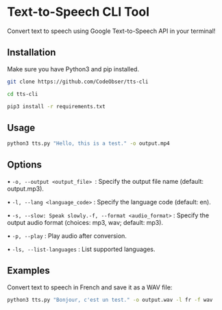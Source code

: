 # Text-to-Speech CLI Tool

Convert text to speech using Google Text-to-Speech API in your terminal!

## Installation

Make sure you have Python3 and pip installed.

```bash
git clone https://github.com/CodeObser/tts-cli
```
```bash
cd tts-cli
```

```bash
pip3 install -r requirements.txt

```
## Usage

```bash
python3 tts.py "Hello, this is a test." -o output.mp4
```


## Options
• `-o, --output <output_file> `: Specify the output file name (default: output.mp3).

• `-l, --lang <language_code>` : Specify the language code (default: en).

• `-s, --slow: Speak slowly.-f, --format <audio_format>` : Specify the output audio format (choices: mp3, wav; default: mp3).

• `-p, --play` : Play audio after conversion.

• `-ls, --list-languages` : List supported languages.



## Examples

Convert text to speech in French and save it as a WAV file:

```bash
python3 tts.py "Bonjour, c'est un test." -o output.wav -l fr -f wav
```



